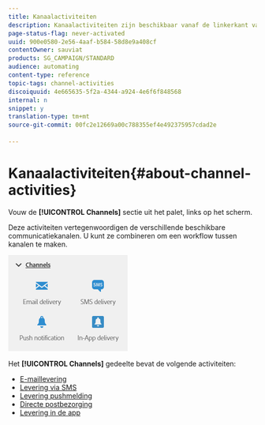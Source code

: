 ```yaml
---
title: Kanaalactiviteiten
description: Kanaalactiviteiten zijn beschikbaar vanaf de linkerkant van het scherm.
page-status-flag: never-activated
uuid: 900e0580-2e56-4aaf-b584-58d8e9a408cf
contentOwner: sauviat
products: SG_CAMPAIGN/STANDARD
audience: automating
content-type: reference
topic-tags: channel-activities
discoiquuid: 4e665635-5f2a-4344-a924-4e6f6f848568
internal: n
snippet: y
translation-type: tm+mt
source-git-commit: 00fc2e12669a00c788355ef4e492375957cdad2e

---
```



# Kanaalactiviteiten{#about-channel-activities}

Vouw de **[!UICONTROL Channels]** sectie uit het palet, links op het scherm.

Deze activiteiten vertegenwoordigen de verschillende beschikbare communicatiekanalen. U kunt ze combineren om een workflow tussen kanalen te maken.

![](assets/wkf_channels_activities.png)

Het **[!UICONTROL Channels]** gedeelte bevat de volgende activiteiten:

* [E-maillevering](../../automating/using/email-delivery.md)
* [Levering via SMS](../../automating/using/sms-delivery.md)
* [Levering pushmelding](../../automating/using/push-notification-delivery.md)
* [Directe postbezorging](../../automating/using/direct-mail-delivery.md)
* [Levering in de app](../../automating/using/in-app-delivery.md)

